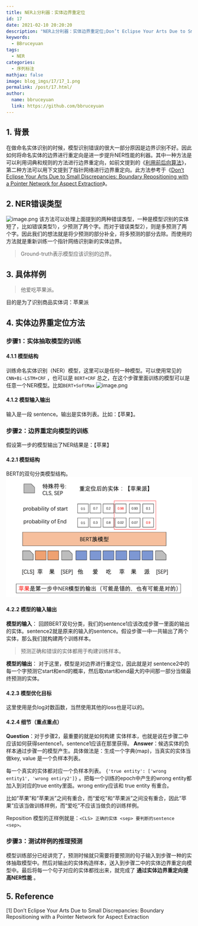 ```yaml
---
title: NER上分利器：实体边界重定位
id: 17
date: 2021-02-10 20:20:20
description: "NER上分利器：实体边界重定位;Don’t Eclipse Your Arts Due to Small Discrepancies: Boundary Repositioning with a Pointer Network for Aspect Extraction"
keywords: 
  - BBruceyuan
tags: 
  - NER
categories: 
  - 序列标注
mathjax: false
image: blog_imgs/17/17_1.png
permalink: /post/17.html/
author: 
  name: bbruceyuan
  link: https://github.com/bbruceyuan
---
```


## 1. 背景
在做命名实体识别的时候，模型识别错误的很大一部分原因是边界识别不好。因此如何将命名实体的边界进行重定向是进一步提升NER性能的利器。其中一种方法是可以利用词典和规则的方法进行边界重定向，如前文提到的《[利用前后向算法](https://bbruceyuan.github.io/post/2.html)》，第二种方法可以用下文提到了指针网络进行边界重定向。此方法参考于《[Don’t Eclipse Your Arts Due to Small Discrepancies: Boundary Repositioning with a Pointer Network for Aspect Extraction](17.html)》。

## 2. NER错误类型
![image.png](https://cdn.nlark.com/yuque/0/2021/png/257808/1612344306669-acb3a94d-edf4-4ed9-9489-29a29d2688de.png#align=left&display=inline&height=249&margin=%5Bobject%20Object%5D&name=image.png&originHeight=498&originWidth=1020&size=83899&status=done&style=none&width=510)
该方法可以处理上面提到的两种错误类型，一种是模型识别的实体短了，比如错误类型1），少预测了两个字。而对于错误类型2），则是多预测了两个字。因此我们的想法就是将少预测的部分补全，将多预测的部分去除。而使用的方法就是重新训练一个指针网络识别新的实体边界。
> Ground-truth表示模型应该识别的边界。


## 3. 具体样例
> 他爱吃苹果派。

目的是为了识别商品实体词：苹果派
## 4. 实体边界重定位方法
### 步骤1：实体抽取模型的训练
#### 4.1.1 模型结构
训练命名实体识别（NER）模型，这里可以是任何一种模型。可以使用常见的 `CNN+Bi-LSTM+CRF` ，也可以是 `BERT+CRF` 总之，在这个步骤里面训练的模型可以是任意一个NER模型。比如`BERT+SoftMax`
![image.png](https://cdn.nlark.com/yuque/0/2021/png/257808/1612344777358-183b44e8-ffdd-454c-936f-47385c3db702.png#align=left&display=inline&height=243&margin=%5Bobject%20Object%5D&name=image.png&originHeight=243&originWidth=283&size=60303&status=done&style=none&width=283)

#### 4.1.2 模型输入输出
输入是一段 sentence。输出是实体列表。比如：【苹果】。

### 步骤2：边界重定向模型的训练
假设第一步的模型输出了NER结果是：【苹果】

#### 4.2.1 模型结构
BERT的双句分类模型结构。
![image.png](/blog_imgs/17/17_1.png)

#### 4.2.2 模型的输入输出
**模型的输入**：
回顾BERT双句分类，我们的sentence1应该改成步骤一里面的输出的实体。sentence2就是原来的输入的sentence。假设步骤一中一共输出了两个实体，那么我们就构建两个训练样本。
> 预测正确和错误的实体都用于构建训练样本。


**模型的输出**：
对于这里，模型是对边界进行重定位，因此就是对 sentence2中的每一个字预测它start和end的概率，然后取start和end最大的中间那一部分当做最终预测的实体。


#### 4.2.3 模型优化目标
这里使用是负log对数函数，当然使用其他的loss也是可以的。


#### 4.2.4 细节（重点重点）
**Question**：对于步骤2，最重要的就是如何构建 实体样本，也就是说在步骤二中应该如何获得sentence1，sentence1应该在那里获得。
**Answer**：候选实体的负样本通过步骤一的模型产生。具体做法是：生成一个字典(map)，当真实的实体当做key, value 是一个负样本列表。


每一个真实的实体都对应一个负样本列表。 `{'true entity': ['wrong entity1', 'wrong entiry2']}` 。把每一个训练的epoch中产生的wrong entity都加入到对应的true entity里面。wrong entiry应该和 true entity 有重合。


比如“苹果”和“苹果派”之间有重合，而“爱吃”和“苹果派”之间没有重合，因此“苹果”应该当做训练样例，而“爱吃”不应该当做负的训练样例。


Reposition 模型的正样例就是：`<CLS> 正确的实体 <sep> 要判断的sentence <sep>。`


### 步骤3：测试样例的推理预测
模型训练部分已经讲完了，预测时候就只需要将要预测的句子输入到步骤一种的实体抽取模型中。然后对输出的实体构造样本，送入到步骤二中的实体边界重定向模型中。最后将每一个句子对应的实体都找出来，就完成了 **通过实体边界重定向提高NER性能** 。


## 5. Reference
[1] Don’t Eclipse Your Arts Due to Small Discrepancies: Boundary Repositioning with a Pointer Network for Aspect Extraction
